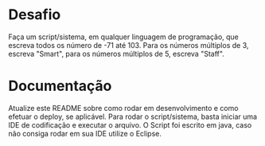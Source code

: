 # Desafio

Faça um script/sistema, em qualquer linguagem de programação, que escreva todos os número de -71 até 103. Para os números múltiplos de 3, escreva "Smart", para os números múltiplos de 5, escreva "Staff".

# Documentação

Atualize este README sobre como rodar em desenvolvimento e como efetuar o deploy, se aplicável.
Para rodar o script/sistema, basta iniciar uma IDE de codificação e executar o arquivo. O Script foi escrito em java, caso não consiga rodar em sua IDE utilize o Eclipse.